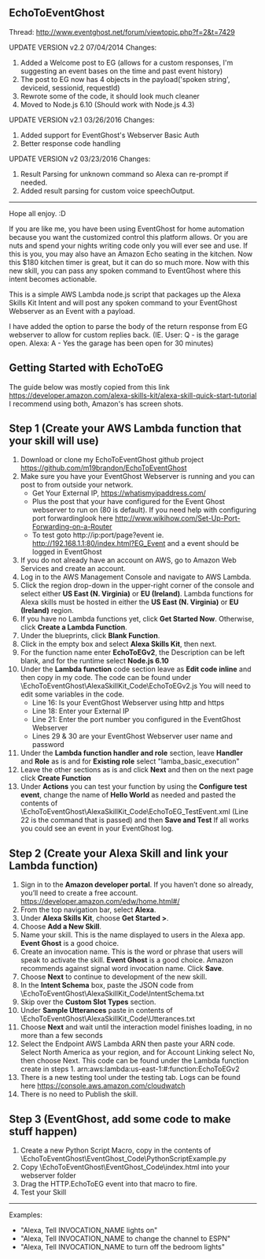 ## EchoToEventGhost
Thread: http://www.eventghost.net/forum/viewtopic.php?f=2&t=7429

UPDATE VERSION v2.2 07/04/2014
Changes:

1. Added a Welcome post to EG (allows for a custom responses, I'm suggesting an event bases on the time and past event history)
2. The post to EG now has 4 objects in the payload('spoken string', deviceid, sessionid, requestId)
3. Rewrote some of the code, it should look much cleaner
4. Moved to Node.js 6.10 (Should work with Node.js 4.3)

UPDATE VERSION v2.1 03/26/2016
Changes:

1. Added support for EventGhost's Webserver Basic Auth 
2. Better response code handling

UPDATE VERSION v2 03/23/2016
Changes:

1. Result Parsing for unknown command so Alexa can re-prompt if needed.
2. Added result parsing for custom voice speechOutput.

***********************************

Hope all enjoy. :D 

If you are like me, you have been using EventGhost for home automation because you want the customized control this platform allows. Or you are nuts and spend your nights writing code only you will ever see and use. If this is you, you may also have an Amazon Echo seating in the kitchen. Now this $180 kitchen timer is great, but it can do so much more. Now with this new skill, you can pass any spoken command to EventGhost where this intent becomes actionable.

This is a simple AWS Lambda node.js script that packages up the Alexa Skills Kit Intent and will post any spoken command to your EventGhost Webserver as an Event with a payload.

I have added the option to parse the body of the return response from EG webserver to allow for custom replies back. (IE. User: Q - is the garage open. Alexa: A - Yes the garage has been open for 30 minutes)

## Getting Started with EchoToEG

The guide below was mostly copied from this link https://developer.amazon.com/alexa-skills-kit/alexa-skill-quick-start-tutorial I recommend using both, Amazon's has screen shots.

## Step 1 (Create your AWS Lambda function that your skill will use)

1. Download or clone my EchoToEventGhost github project https://github.com/m19brandon/EchoToEventGhost
2. Make sure you have your EventGhost Webserver is running and you can post to from outside your network.
    * Get Your External IP, https://whatismyipaddress.com/
    * Plus the post that your have configured for the Event Ghost webserver to run on (80 is default). If you need help with configuring port forwardinglook here http://www.wikihow.com/Set-Up-Port-Forwarding-on-a-Router
    * To test goto http://ip:port/page?event ie. http://192.168.1.1:80/index.html?EG_Event and a event should be logged in EventGhost
3. If you do not already have an account on AWS, go to Amazon Web Services and create an account.
4. Log in to the AWS Management Console and navigate to AWS Lambda.
5. Click the region drop-down in the upper-right corner of the console and select either **US East (N. Virginia)** or **EU (Ireland)**.
Lambda functions for Alexa skills must be hosted in either the **US East (N. Virginia)** or **EU (Ireland)** region.
6. If you have no Lambda functions yet, click **Get Started Now**. Otherwise, click **Create a Lambda Function**.
7. Under the blueprints, click **Blank Function**.
8. Click in the empty box and select **Alexa Skills Kit**, then next.
9. For the function name enter **EchoToEGv2**, the Description can be left blank, and for the runtime select **Node.js 6.10**
10. Under the **Lambda function** code section leave as **Edit code inline** and then copy in my code.
The code can be found under \EchoToEventGhost\AlexaSkillKit_Code\EchoToEGv2.js
You will need to edit some variables in the code.
    * Line 16: Is your EventGhost Webserver using http and https
    * Line 18: Enter your External IP
    * Line 21: Enter the port number you configured in the EventGhost Webserver
    * Lines 29 & 30 are your EventGhost Webserver user name and password
11. Under the **Lambda function handler and role** section, leave **Handler** and **Role** as is and for **Existing role** select "lamba_basic_execution"
12. Leave the other sections as is and click **Next** and then on the next page click **Create Function**
13. Under **Actions** you can test your function by using the **Configure test event**, change the name of **Hello World** as needed and pasted the contents of \EchoToEventGhost\AlexaSkillKit_Code\EchoToEG_TestEvent.xml (Line 22 is the command that is passed) and then **Save and Test**
If all works you could see an event in your EventGhost log.


## Step 2 (Create your Alexa Skill and link your Lambda function)

1. Sign in to the **Amazon developer portal**. If you haven’t done so already, you’ll need to create a free account. https://developer.amazon.com/edw/home.html#/
2. From the top navigation bar, select **Alexa**.
3. Under **Alexa Skills Kit**, choose **Get Started >**.
4. Choose **Add a New Skill**.
5. Name your skill. This is the name displayed to users in the Alexa app. **Event Ghost** is a good choice.
6. Create an invocation name. This is the word or phrase that users will speak to activate the skill. **Event Ghost** is a good choice. Amazon recommends against signal word invocation name. Click **Save**.
7. Choose **Next** to continue to development of the new skill.
8. In the **Intent Schema** box, paste the JSON code from \EchoToEventGhost\AlexaSkillKit_Code\IntentSchema.txt
9. Skip over the **Custom Slot Types** section.
10. Under **Sample Utterances** paste in contents of \EchoToEventGhost\AlexaSkillKit_Code\Utterances.txt
11. Choose **Next** and wait until the interaction model finishes loading, in no more than a few seconds
12. Select the Endpoint AWS Lambda ARN then paste your ARN code. Select North America as your region, and for Account Linking select No, then choose Next.
This code can be found under the Lambda function create in steps 1.
arn:aws:lambda:us-east-1:#:function:EchoToEGv2
13. There is a new testing tool under the testing tab. Logs can be found here https://console.aws.amazon.com/cloudwatch
14. There is no need to Publish the skill.

## Step 3 (EventGhost, add some code to make stuff happen)

1. Create a new Python Script Macro, copy in the contents of \EchoToEventGhost\EventGhost_Code\PythonScriptExample.py
2. Copy \EchoToEventGhost\EventGhost_Code\index.html into your webserver folder
3. Drag the HTTP.EchoToEG event into that macro to fire.
3. Test your Skill
************
Examples:

* "Alexa, Tell INVOCATION_NAME lights on"
* "Alexa, Tell INVOCATION_NAME to change the channel to ESPN"
* "Alexa, Tell INVOCATION_NAME to turn off the bedroom lights"

